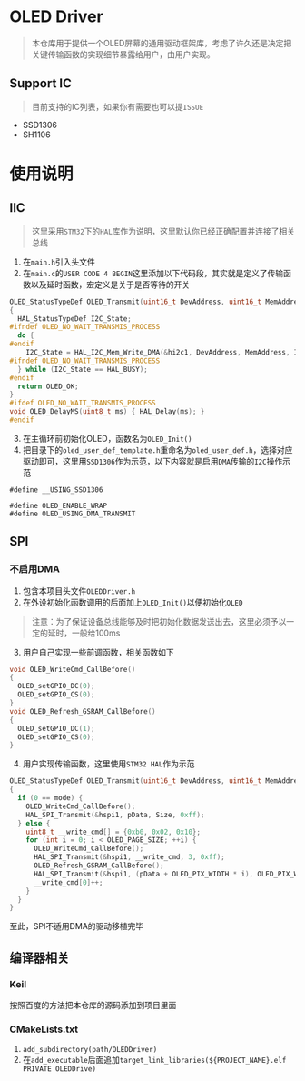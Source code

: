 # OLED Driver

> 本仓库用于提供一个OLED屏幕的通用驱动框架库，考虑了许久还是决定把关键传输函数的实现细节暴露给用户，由用户实现。

## Support IC

> 目前支持的IC列表，如果你有需要也可以提`ISSUE`

* SSD1306
* SH1106

# 使用说明

## IIC

> 这里采用`STM32`下的`HAL`库作为说明，这里默认你已经正确配置并连接了相关总线

1. 在`main.h`引入头文件
2. 在`main.c`的`USER CODE 4 BEGIN`这里添加以下代码段，其实就是定义了传输函数以及延时函数，宏定义是关于是否等待的开关

```C
OLED_StatusTypeDef OLED_Transmit(uint16_t DevAddress, uint16_t MemAddress, uint8_t *pData, uint16_t Size)
{
  HAL_StatusTypeDef I2C_State;
#ifndef OLED_NO_WAIT_TRANSMIS_PROCESS
  do {
#endif
    I2C_State = HAL_I2C_Mem_Write_DMA(&hi2c1, DevAddress, MemAddress, I2C_MEMADD_SIZE_8BIT, pData, Size);
#ifndef OLED_NO_WAIT_TRANSMIS_PROCESS
  } while (I2C_State == HAL_BUSY);
#endif
  return OLED_OK;
}
#ifdef OLED_NO_WAIT_TRANSMIS_PROCESS
void OLED_DelayMS(uint8_t ms) { HAL_Delay(ms); }
#endif
```

3. 在主循环前初始化OLED，函数名为`OLED_Init()`
3. 把目录下的`oled_user_def_template.h`重命名为`oled_user_def.h`，选择对应驱动即可，这里用`SSD1306`作为示范，以下内容就是启用`DMA`传输的`I2C`操作示范

```
#define __USING_SSD1306

#define OLED_ENABLE_WRAP
#define OLED_USING_DMA_TRANSMIT

```

## SPI

### 不启用DMA

1. 包含本项目头文件`OLEDDriver.h`
2. 在外设初始化函数调用的后面加上`OLED_Init()`以便初始化`OLED`

> 注意：为了保证设备总线能够及时把初始化数据发送出去，这里必须予以一定的延时，一般给100ms

3. 用户自己实现一些前调函数，相关函数如下

```C
void OLED_WriteCmd_CallBefore()
{
  OLED_setGPIO_DC(0);
  OLED_setGPIO_CS(0);
}
void OLED_Refresh_GSRAM_CallBefore()
{
  OLED_setGPIO_DC(1);
  OLED_setGPIO_CS(0);
}
```

4. 用户实现传输函数，这里使用`STM32 HAL`作为示范

```c
OLED_StatusTypeDef OLED_Transmit(uint16_t DevAddress, uint16_t MemAddress, uint8_t *pData, uint16_t Size, uint8_t mode)
{
  if (0 == mode) {
    OLED_WriteCmd_CallBefore();
    HAL_SPI_Transmit(&hspi1, pData, Size, 0xff);
  } else {
    uint8_t __write_cmd[] = {0xb0, 0x02, 0x10};
    for (int i = 0; i < OLED_PAGE_SIZE; ++i) {
      OLED_WriteCmd_CallBefore();
      HAL_SPI_Transmit(&hspi1, __write_cmd, 3, 0xff);
      OLED_Refresh_GSRAM_CallBefore();
      HAL_SPI_Transmit(&hspi1, (pData + OLED_PIX_WIDTH * i), OLED_PIX_WIDTH, 0xff);
      __write_cmd[0]++;
    }
  }
}
```

至此，SPI不适用DMA的驱动移植完毕

## 编译器相关

### Keil

按照百度的方法把本仓库的源码添加到项目里面

### CMakeLists.txt

1. `add_subdirectory(path/OLEDDriver)`
2. 在`add_executable`后面追加`target_link_libraries(${PROJECT_NAME}.elf PRIVATE OLEDDrive)`